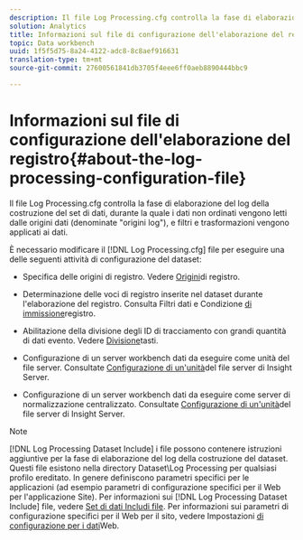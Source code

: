 ```yaml
---
description: Il file Log Processing.cfg controlla la fase di elaborazione del log della costruzione del set di dati, durante la quale i dati non ordinati vengono letti dalle origini dati (denominate "origini log"), e filtri e trasformazioni vengono applicati ai dati.
solution: Analytics
title: Informazioni sul file di configurazione dell'elaborazione del registro
topic: Data workbench
uuid: 1f5f5d75-8a24-4122-adc8-8c8aef916631
translation-type: tm+mt
source-git-commit: 27600561841db3705f4eee6ff0aeb8890444bbc9

---
```



# Informazioni sul file di configurazione dell&#39;elaborazione del registro{#about-the-log-processing-configuration-file}

Il file Log Processing.cfg controlla la fase di elaborazione del log della costruzione del set di dati, durante la quale i dati non ordinati vengono letti dalle origini dati (denominate &quot;origini log&quot;), e filtri e trasformazioni vengono applicati ai dati.

È necessario modificare il [!DNL Log Processing.cfg] file per eseguire una delle seguenti attività di configurazione del dataset:

* Specifica delle origini di registro. Vedere [Origini](../../../home/c-dataset-const-proc/c-log-proc-config-file/c-log-sources.md)di registro.
* Determinazione delle voci di registro inserite nel dataset durante l&#39;elaborazione del registro. Consulta Filtri [](../../../home/c-dataset-const-proc/c-log-proc-config-file/c-info-log-proc-param.md) dati e Condizione [di immissione](../../../home/c-dataset-const-proc/c-log-proc-config-file/c-info-log-proc-param.md)registro.

* Abilitazione della divisione degli ID di tracciamento con grandi quantità di dati evento. Vedere [Divisione](../../../home/c-dataset-const-proc/c-log-proc-config-file/c-info-log-proc-param.md)tasti.
* Configurazione di un server workbench dati da eseguire come unità del file server. Consultate [Configurazione di un&#39;unità](../../../home/c-dataset-const-proc/c-log-proc-config-file/c-ins-svr-file-svr-unit.md)del file server di Insight Server.
* Configurazione di un server workbench dati da eseguire come server di normalizzazione centralizzato. Consultate [Configurazione di un&#39;unità](../../../home/c-dataset-const-proc/c-log-proc-config-file/c-ins-svr-file-svr-unit.md)del file server di Insight Server.

>[!NOTE]
>
>[!DNL Log Processing Dataset Include] i file possono contenere istruzioni aggiuntive per la fase di elaborazione del log della costruzione del dataset. Questi file esistono nella directory Dataset\Log Processing per qualsiasi profilo ereditato. In genere definiscono parametri specifici per le applicazioni (ad esempio parametri di configurazione specifici per il Web per l&#39;applicazione Site). Per informazioni sui [!DNL Log Processing Dataset Include] file, vedere [Set di dati Includi file](../../../home/c-dataset-const-proc/c-dataset-inc-files/c-abt-dataset-inc-files.md). Per informazioni sui parametri di configurazione specifici per il Web per il sito, vedere Impostazioni [di configurazione per i dati](../../../home/c-dataset-const-proc/c-config-web-data/c-config-web-data.md)Web.

